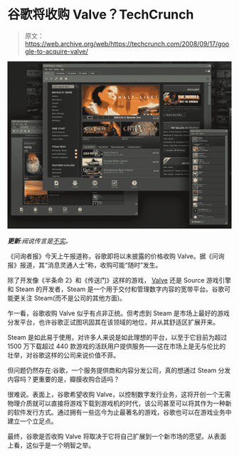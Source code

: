 # 谷歌将收购 Valve？TechCrunch

> 原文：<https://web.archive.org/web/https://techcrunch.com/2008/09/17/google-to-acquire-valve/>

![Google Logo](img/bd597e5047b94641a5062abb732a40a7.png)

***更新**:阀说传言是[不实](https://web.archive.org/web/20221006004220/http://multiplayerblog.mtv.com/2008/09/17/valve-on-rumors-of-google-buy-out/)。*

《问询者报》今天上午报道称，谷歌即将以未披露的价格收购 Valve。据《问询报》报道，其“消息灵通人士”称，收购可能“随时”发生。

除了开发像《半条命 2》和《传送门》这样的游戏， [Valve](https://web.archive.org/web/20221006004220/http://www.valvesoftware.com/) 还是 Source 游戏引擎和 Steam 的开发者，Steam 是一个用于交付和管理数字内容的宽带平台。谷歌可能更关注 Steam(而不是公司的其他方面)。

乍一看，谷歌收购 Valve 似乎有点非正统。但考虑到 Steam 是市场上最好的游戏分发平台，也许谷歌正试图巩固其在该领域的地位，并从其舒适区扩展开来。

Steam 是如此易于使用，对许多人来说是如此理想的平台，以至于它目前为超过 1500 万下载超过 440 款游戏的活跃用户提供服务——这在市场上是无与伦比的壮举，对谷歌这样的公司来说价值不菲。

但问题仍然存在:谷歌，一个服务提供商和内容分发公司，真的想通过 Steam 分发内容吗？更重要的是，瓣膜收购合适吗？

很难说。表面上，谷歌希望收购 Valve，以控制数字发行业务，这将开创一个无需物理介质就可以直接将游戏下载到游戏机的时代，该公司甚至可以将其作为一种新的软件发行方式。通过拥有一些迄今为止最著名的游戏，谷歌也可以在游戏业务中建立一个立足点。

最终，谷歌是否收购 Valve 将取决于它将自己扩展到一个新市场的愿望。从表面上看，这似乎是一个明智之举。